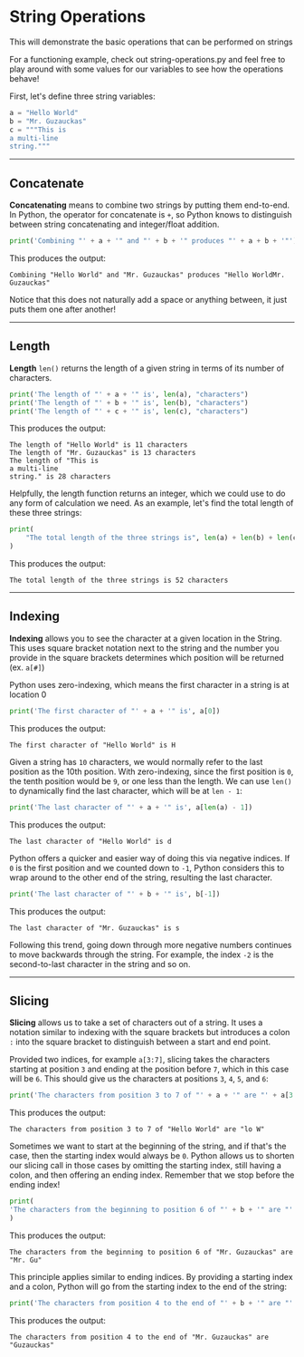# String Operations

This will demonstrate the basic operations that can be performed on strings

For a functioning example, check out string-operations.py and feel free to play around with some values for our variables to see how the operations behave!

First, let's define three string variables:

```python
a = "Hello World"
b = "Mr. Guzauckas"
c = """This is
a multi-line
string."""
```

---

## Concatenate

**Concatenating** means to combine two strings by putting them end-to-end. In Python, the operator for concatenate is `+`, so Python knows to distinguish between string concatenating and integer/float addition.

```python
print('Combining "' + a + '" and "' + b + '" produces "' + a + b + '"')
```

This produces the output:

```
Combining "Hello World" and "Mr. Guzauckas" produces "Hello WorldMr. Guzauckas"
```

Notice that this does not naturally add a space or anything between, it just puts them one after another!

---

## Length

**Length** `len()` returns the length of a given string in terms of its number of characters.

```python
print('The length of "' + a + '" is', len(a), "characters")
print('The length of "' + b + '" is', len(b), "characters")
print('The length of "' + c + '" is', len(c), "characters")
```

This produces the output:

```
The length of "Hello World" is 11 characters
The length of "Mr. Guzauckas" is 13 characters
The length of "This is
a multi-line
string." is 28 characters
```

Helpfully, the length function returns an integer, which we could use to do any form of calculation we need. As an example, let's find the total length of these three strings:

```python
print(
    "The total length of the three strings is", len(a) + len(b) + len(c), "characters"
)
```

This produces the output:

```
The total length of the three strings is 52 characters
```

---

## Indexing

**Indexing** allows you to see the character at a given location in the String. This uses square bracket notation next to the string and the number you provide in the square brackets determines which position will be returned (ex. `a[#]`)

Python uses zero-indexing, which means the first character in a string is at location 0

```python
print('The first character of "' + a + '" is', a[0])
```

This produces the output:

```
The first character of "Hello World" is H
```

Given a string has `10` characters, we would normally refer to the last position as the 10th position. With zero-indexing, since the first position is `0`, the tenth position would be `9`, or one less than the length. We can use `len()` to dynamically find the last character, which will be at `len - 1`:

```python
print('The last character of "' + a + '" is', a[len(a) - 1])
```

This produces the output:

```
The last character of "Hello World" is d
```

Python offers a quicker and easier way of doing this via negative indices. If `0` is the first position and we counted down to `-1`, Python considers this to wrap around to the other end of the string, resulting the last character.

```python
print('The last character of "' + b + '" is', b[-1])
```

This produces the output:

```
The last character of "Mr. Guzauckas" is s
```

Following this trend, going down through more negative numbers continues to move backwards through the string. For example, the index `-2` is the second-to-last character in the string and so on.

---

## Slicing

**Slicing** allows us to take a set of characters out of a string. It uses a notation similar to indexing with the square brackets but introduces a colon `:` into the square bracket to distinguish between a start and end point.

Provided two indices, for example `a[3:7]`, slicing takes the characters starting at position `3` and ending at the position before `7`, which in this case will be `6`. This should give us the characters at positions `3`, `4`, `5`, and `6`:

```python
print('The characters from position 3 to 7 of "' + a + '" are "' + a[3:7] + '"')
```

This produces the output:

```
The characters from position 3 to 7 of "Hello World" are "lo W"
```

Sometimes we want to start at the beginning of the string, and if that's the case, then the starting index would always be `0`. Python allows us to shorten our slicing call in those cases by omitting the starting index, still having a colon, and then offering an ending index. Remember that we stop before the ending index!

```python
print(
'The characters from the beginning to position 6 of "' + b + '" are "' + b[:6] + '"'
)
```

This produces the output:

```
The characters from the beginning to position 6 of "Mr. Guzauckas" are "Mr. Gu"
```

This principle applies similar to ending indices. By providing a starting index and a colon, Python will go from the starting index to the end of the string:

```python
print('The characters from position 4 to the end of "' + b + '" are "' + b[4:] + '"')
```

This produces the output:

```
The characters from position 4 to the end of "Mr. Guzauckas" are "Guzauckas"
```
